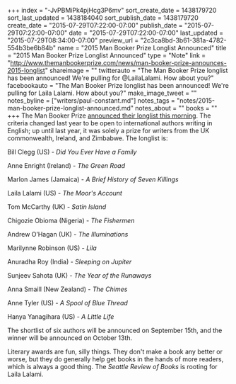 +++
index = "-JvPBMiPk4pjHcg3P6mv"
sort_create_date = 1438179720
sort_last_updated = 1438184040
sort_publish_date = 1438179720
create_date = "2015-07-29T07:22:00-07:00"
publish_date = "2015-07-29T07:22:00-07:00"
date = "2015-07-29T07:22:00-07:00"
last_updated = "2015-07-29T08:34:00-07:00"
preview_url = "2c3ca8bd-3b61-381a-4782-554b3be6b84b"
name = "2015 Man Booker Prize Longlist Announced"
title = "2015 Man Booker Prize Longlist Announced"
type = "Note"
link = "http://www.themanbookerprize.com/news/man-booker-prize-announces-2015-longlist"
shareimage = ""
twitterauto = "The Man Booker Prize longlist has been announced! We're pulling for @LailaLalami. How about you?"
facebookauto = "The Man Booker Prize longlist has been announced! We're pulling for Laila Lalami. How about you?"
make_image_tweet = ""
notes_byline = ["writers/paul-constant.md"]
notes_tags = "notes/2015-man-booker-prize-longlist-announced.md"
notes_about = ""
books = ""
+++
The Man Booker Prize [announced their longlist this morning](http://www.themanbookerprize.com/news/man-booker-prize-announces-2015-longlist). The criteria changed last year to be open to international authors writing in English; up until last year, it was solely a prize for writers from the UK commonwealth, Ireland, and Zimbabwe. The longlist is:

Bill Clegg (US) - *Did You Ever Have a Family*           

Anne Enright (Ireland) - *The Green Road* 

Marlon James (Jamaica) - *A Brief History of Seven Killings* 

Laila Lalami (US) - *The Moor's Account* 

Tom McCarthy (UK) - *Satin Island* 

Chigozie Obioma (Nigeria) - *The Fishermen* 

Andrew O’Hagan (UK) - *The Illuminations* 

Marilynne Robinson (US) - *Lila*          

Anuradha Roy (India) - *Sleeping on Jupiter* 

Sunjeev Sahota (UK) - *The Year of the Runaways* 

Anna Smaill (New Zealand) - *The Chimes* 

Anne Tyler (US) - *A Spool of Blue Thread* 

Hanya Yanagihara (US) - *A Little Life* 

The shortlist of six authors will be announced on September 15th, and the winner will be announced on October 13th. 

Literary awards are fun, silly things. They don't make a book any better or worse, but they do generally help get books in the hands of more readers, which is always a good thing. The *Seattle Review of Books* is rooting for Laila Lalami.